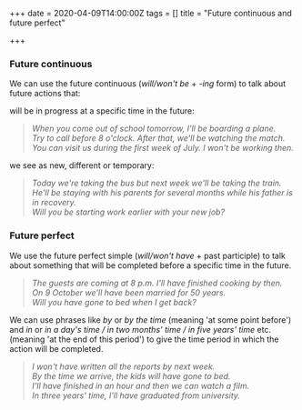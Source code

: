 +++
date = 2020-04-09T14:00:00Z
tags = []
title = "Future continuous and future perfect"

+++
### Future continuous

We can use the future continuous (_will/won't be_ + -_ing_ form) to talk about future actions that:

will be in progress at a specific time in the future:

> _When you come out of school tomorrow, I'll be boarding a plane.  
> Try to call before 8 o'clock. After that, we'll be watching the match.  
> You can visit us during the first week of July. I won't be working then._

we see as new, different or temporary:

> _Today we're taking the bus but next week we'll be taking the train.  
> He'll be staying with his parents for several months while his father is in recovery.  
> Will you be starting work earlier with your new job?_

### Future perfect

We use the future perfect simple (_will/won't have_ + past participle) to talk about something that will be completed before a specific time in the future.

> _The guests are coming at 8 p.m. I'll have finished cooking by then.  
> On 9 October we'll have been married for 50 years.  
> Will you have gone to bed when I get back?_

We can use phrases like _by_ or _by the time_ (meaning 'at some point before') and _in_ or _in a day's time / in two months' time / in five years' time_ etc. (meaning 'at the end of this period') to give the time period in which the action will be completed.

> _I won't have written all the reports by next week.  
> By the time we arrive, the kids will have gone to bed.  
> I'll have finished in an hour and then we can watch a film.  
> In three years' time, I'll have graduated from university._